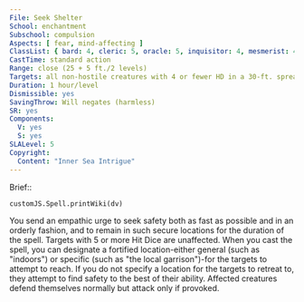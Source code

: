 ```yaml
---
File: Seek Shelter
School: enchantment
Subschool: compulsion
Aspects: [ fear, mind-affecting ]
ClassList: { bard: 4, cleric: 5, oracle: 5, inquisitor: 4, mesmerist: 4, psychic: 5, sorcerer: 5, wizard: 5, summoner: 4, unchained summoner: 4, witch: 5 }
CastTime: standard action
Range: close (25 + 5 ft./2 levels)
Targets: all non-hostile creatures with 4 or fewer HD in a 30-ft. spread
Duration: 1 hour/level
Dismissible: yes
SavingThrow: Will negates (harmless)
SR: yes
Components:
  V: yes
  S: yes
SLALevel: 5
Copyright:
  Content: "Inner Sea Intrigue"
---
```

Brief:: 

```dataviewjs
customJS.Spell.printWiki(dv)
```

You send an empathic urge to seek safety both as fast as possible and in an orderly fashion, and to remain in such secure locations for the duration of the spell. Targets with 5 or more Hit Dice are unaffected. When you cast the spell, you can designate a fortified location-either general (such as "indoors") or specific (such as "the local garrison")-for the targets to attempt to reach. If you do not specify a location for the targets to retreat to, they attempt to find safety to the best of their ability. Affected creatures defend themselves normally but attack only if provoked.
